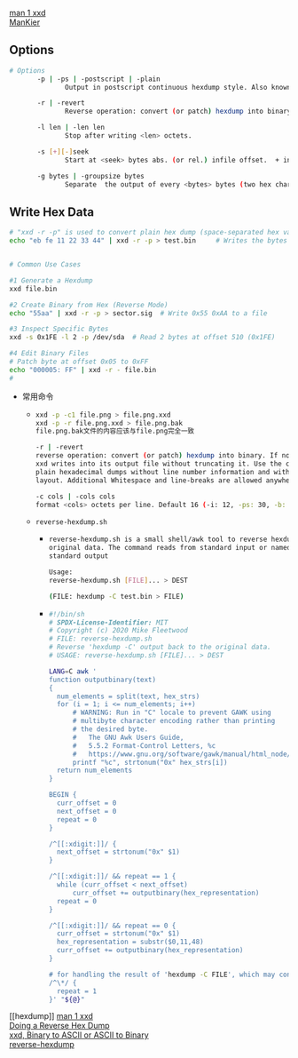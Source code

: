 
[man 1 xxd](https://linux.die.net/man/1/xxd)  
[ManKier](https://www.mankier.com/)  

## Options
```bash
# Options
       -p | -ps | -postscript | -plain
              Output in postscript continuous hexdump style. Also known as plain hexdump style.

       -r | -revert
              Reverse operation: convert (or patch) hexdump into binary.  If not writing to stdout, xxd writes into its output file without truncating it. Use the combination -r -p to read  plain, hexadecimal dumps without line number information and without a particular column layout. Additional Whitespace and line-breaks are allowed anywhere.

       -l len | -len len
              Stop after writing <len> octets.			  

       -s [+][-]seek
              Start at <seek> bytes abs. (or rel.) infile offset.  + indicates that the seek is relative to the current stdin file position (meaningless when not reading from stdin).  - indicates that the seek should be that many characters from the end of the input (or if combined with +: before the current stdin file position).  Without -s option, xxd starts at the current file position.		

       -g bytes | -groupsize bytes
              Separate  the output of every <bytes> bytes (two hex characters or eight bit-digits each) by a whitespace.  Specify -g 0 to suppress grouping.  <Bytes> defaults to 2 in normal mode, 4 in little-endian mode and 1 in bits mode.  Grouping does not apply to postscript or include style.			  	  

```

## Write Hex Data
```bash
# "xxd -r -p" is used to convert plain hex dump (space-separated hex values) into binary data, 
echo "eb fe 11 22 33 44" | xxd -r -p > test.bin		# Writes the bytes 0xEB 0xFE 0x11 0x22 0x33 0x44 to the output


# Common Use Cases

#1 Generate a Hexdump
xxd file.bin

#2 Create Binary from Hex (Reverse Mode)
echo "55aa" | xxd -r -p > sector.sig  # Write 0x55 0xAA to a file

#3 Inspect Specific Bytes
xxd -s 0x1FE -l 2 -p /dev/sda  # Read 2 bytes at offset 510 (0x1FE)

#4 Edit Binary Files
# Patch byte at offset 0x05 to 0xFF
echo "000005: FF" | xxd -r - file.bin
# 

```

- 常用命令
	- ```bash
	  xxd -p -c1 file.png > file.png.xxd
	  xxd -p -r file.png.xxd > file.png.bak
	  file.png.bak文件的内容应该与file.png完全一致
	  
	  -r | -revert
	  reverse operation: convert (or patch) hexdump into binary. If not writing to stdout, 
	  xxd writes into its output file without truncating it. Use the combination -r -p to read 
	  plain hexadecimal dumps without line number information and without a particular column 
	  layout. Additional Whitespace and line-breaks are allowed anywhere.
	  
	  -c cols | -cols cols
	  format <cols> octets per line. Default 16 (-i: 12, -ps: 30, -b: 6). Max 256.
	  ```
	- `reverse-hexdump.sh`
		- ```bash
		  reverse-hexdump.sh is a small shell/awk tool to reverse hexdump -C output back to the 
		  original data. The command reads from standard input or named files and writes to 
		  standard output
		  
		  Usage:
		  reverse-hexdump.sh [FILE]... > DEST
		  
		  (FILE: hexdump -C test.bin > FILE)
		  ```
		- ```bash
		  #!/bin/sh
		  # SPDX-License-Identifier: MIT
		  # Copyright (c) 2020 Mike Fleetwood
		  # FILE: reverse-hexdump.sh
		  # Reverse 'hexdump -C' output back to the original data.
		  # USAGE: reverse-hexdump.sh [FILE]... > DEST
		  
		  LANG=C awk '
		  function outputbinary(text)
		  {
		  	num_elements = split(text, hex_strs)
		  	for (i = 1; i <= num_elements; i++)
		  		# WARNING: Run in "C" locale to prevent GAWK using
		  		# multibyte character encoding rather than printing
		  		# the desired byte.
		  		#   The GNU Awk Users Guide,
		  		#   5.5.2 Format-Control Letters, %c
		  		#   https://www.gnu.org/software/gawk/manual/html_node/Control-Letters.html
		  		printf "%c", strtonum("0x" hex_strs[i])
		  	return num_elements
		  }
		  
		  BEGIN {
		  	curr_offset = 0
		  	next_offset = 0
		  	repeat = 0
		  }
		  
		  /^[[:xdigit:]]/ {
		  	next_offset = strtonum("0x" $1)
		  }
		  
		  /^[[:xdigit:]]/ && repeat == 1 {
		  	while (curr_offset < next_offset)
		  		curr_offset += outputbinary(hex_representation)
		  	repeat = 0
		  }
		  
		  /^[[:xdigit:]]/ && repeat == 0 {
		  	curr_offset = strtonum("0x" $1)
		  	hex_representation = substr($0,11,48)
		  	curr_offset += outputbinary(hex_representation)
		  }
		  
		  # for handling the result of 'hexdump -C FILE', which may contain '*' as 1 line
		  /^\*/ {
		  	repeat = 1
		  }' "${@}"
		  ```

[[hexdump]]
[man 1 xxd](https://linux.die.net/man/1/xxd)  
[Doing a Reverse Hex Dump](https://www.linuxjournal.com/content/doing-reverse-hex-dump)  
[xxd, Binary to ASCII or ASCII to Binary](https://www.real-world-systems.com/docs/xxd.1.html)  
[reverse-hexdump](https://github.com/mfleetwo/reverse-hexdump)  
